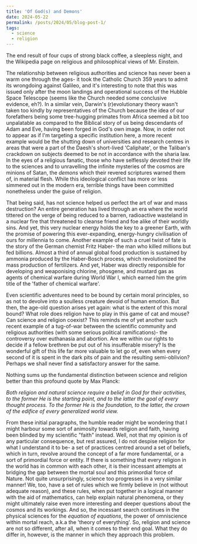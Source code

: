 ```yaml
---
title: 'Of God(s) and Demons'
date: 2024-05-22
permalink: /posts/2024/05/blog-post-1/
tags:
  - science
  - religion
---
```


The end result of four cups of strong black coffee, a sleepless night, and the Wikipedia page on religious and philosophical views of Mr. Einstein. 


The relationship between religious authorities and science has never been a warm one through the ages- it took the Catholic Church 359 years to admit its wrongdoing against Galileo, and it's interesting to note that this was issued only after the moon landings and operational success of the Hubble Space Telescope (seems like the Church needed some conclusive evidence, eh?). In a similar vein, Darwin's (r)evolutionary theory wasn't taken too kindly by representatives of the Church because the idea of our forefathers being some tree-hugging primates from Africa seemed a bit too unpalatable as compared to the Biblical story of us being descendants of Adam and Eve, having been forged in God's own image. Now, in order not to appear as if I'm targeting a specific institution here, a more recent example would be the shutting down of universities and research centres in areas that were a part of the Daesh's short-lived 'Caliphate', or the Taliban's crackdown on subjects deemed to be not in accordance with the sharia law. In the eyes of a religious fanatic, those who have selflessly devoted their life to the sciences and to unravelling the infinite mysteries of the cosmos are minions of Satan, the *demons* which their revered scriptures warned them of, in material flesh. While this ideological conflict has more or less simmered out in the modern era, terrible things have been committed nonetheless under the guise of religion.


That being said, has not science helped us perfect the art of war and mass destruction? An entire generation has lived through an era where the world tittered on the verge of being reduced to a barren, radioactive wasteland in a nuclear fire that threatened to cleanse friend and foe alike of their worldly sins. And yet, this very nuclear energy holds the key to a greener Earth, with the promise of powering this ever-expanding, energy-hungry civilisation of ours for millennia to come. Another example of such a cruel twist of fate is the story of the German chemist Fritz Haber-  the man who killed millions but fed billions. Almost a third of annual global food production is sustained by ammonia produced by the Haber-Bosch process, which revolutionized the mass production of fertilizers. And yet, Haber was directly responsible for developing and weaponising chlorine, phosgene, and mustard gas as agents of chemical warfare during World War I, which earned him the grim title of the 'father of chemical warfare'. 


Even scientific adventures need to be bound by certain moral principles, so as not to devolve into a soulless creature devoid of human emotion. But then, the age-old question arises yet again: what is the extent of this moral bound? What role does religion have to play in this game of cat and mouse? Can science and religion coexist? This reminds me of yet another such recent example of a tug-of-war between the scientific community and religious authorities (with some serious political ramifications)- the controversy over euthanasia and abortion. Are we within our rights to decide if a fellow brethren be put out of his insufferable misery? Is the wonderful gift of this life far more valuable to let go of, even when every second of it is spent in the dark pits of pain and the resulting semi-oblivion? Perhaps we shall never find a satisfactory answer for the same. 


Nothing sums up the fundamental distinction between science and religion better than this profound quote by Max Planck:

*Both religion and natural science require a belief in God for their activities, to the former He is the starting point, and to the latter the goal of every thought process. To the former He is the foundation, to the latter, the crown of the edifice of every generalized world view.*


From these initial paragraphs, the humble reader might be wondering that I might harbour some sort of animosity towards religion and faith, having been blinded by my scientific "faith" instead. Well, not that my opinion is of any particular consequence, but rest assured, I do not despise religion for what I understand it to be- a set of practices centred around a set of beliefs, which in turn, revolve around the concept of a far more fundamental, or a sort of primordial force or entity. If there is something that every religion in the world has in common with each other, it is their incessant attempts at bridging the gap between the mortal soul and this primordial force of Nature. Not quite unsurprisingly, science too progresses in a very similar manner! We, too, have a set of rules which we firmly believe in (not without adequate reason), and these rules, when put together in a logical manner with the aid of mathematics, can help explain natural phenomena, or they might ultimately raise even more interesting and deeper questions about the cosmos and its workings. And so, the incessant search continues in the physical sciences for the *equation of equations*, the power of omniscience within mortal reach, a.k.a the 'theory of everything'. So, religion and science are not so different, after all, when it comes to their end goal. What they do differ in, however, is the manner in which they approach this problem.